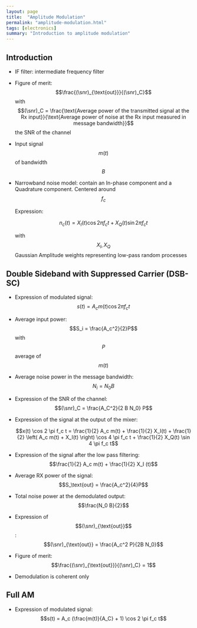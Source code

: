 ```yaml
---
layout: page
title:  "Amplitude Modulation"
permalink: "amplitude-modulation.html"
tags: [electronics]
summary: "Introduction to amplitude modulation"
---
```

$$
\newcommand{\snr}{\text{SNR}}
$$

## Introduction
* IF filter: intermediate frequency filter
* Figure of merit: $$\frac{(\snr)_{\text{out}}}{(\snr)_C}$$ with
  $$(\snr)_C = \frac{\text{Average power of the transmitted signal at the Rx input}}{\text{Average power of noise at the Rx input measured in message bandwidth}}$$
  the SNR of the channel
* Input signal $$m(t)$$ of bandwidth $$B$$
* Narrowband noise model: contain an In-phase component and a Quadrature
  component. Centered around $$f_c$$

  Expression:

  $$n_c(t) = X_I(t) \cos 2 \pi f_c t + X_Q(t) \sin 2 \pi f_c t$$

  with $$X_I,X_Q$$ Gaussian Amplitude weights representing low-pass random
  processes

## Double Sideband with Suppressed Carrier (DSB-SC)
* Expression of modulated signal: $$s(t) = A_c m(t) \cos 2 \pi f_c t$$
* Average input power: $$S_i = \frac{A_c^2}{2}P$$ with $$P$$ average of $$m(t)$$
* Average noise power in the message bandwidth: $$N_i = N_0 B$$
* Expression of the SNR of the channel: $$(\snr)_C = \frac{A_C^2}{2 B N_0} P$$
* Expression of the signal at the output of the mixer:

  $$x(t) \cos 2 \pi f_c t = \frac{1}{2} A_c m(t) + \frac{1}{2} X_I(t) +
  \frac{1}{2} \left( A_c m(t) + X_I(t) \right) \cos 4 \pi f_c t +
  \frac{1}{2} X_Q(t) \sin 4 \pi f_c t$$
* Expression of the signal after the low pass filtering:
  $$\frac{1}{2} A_c m(t) + \frac{1}{2} X_I (t)$$
* Average RX power of the signal: $$S_\text{out} = \frac{A_c^2}{4}P$$
* Total noise power at the demodulated output: $$\frac{N_0 B}{2}$$
* Expression of $$(\snr)_{\text{out}}$$:
  $$(\snr)_{\text{out}} = \frac{A_c^2 P}{2B N_0}$$
* Figure of merit: $$\frac{(\snr)_{\text{out}}}{(\snr)_C} = 1$$
* Demodulation is coherent only

## Full AM
* Expression of modulated signal:
  $$s(t) = A_c (\frac{m(t)}{A_C} + 1) \cos 2 \pi f_c t$$
